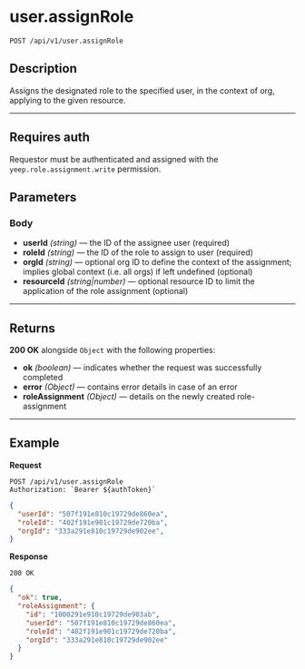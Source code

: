 # user.assignRole

`POST /api/v1/user.assignRole`

## Description

Assigns the designated role to the specified user, in the context of org, applying to the given resource.

***

## Requires auth

Requestor must be authenticated and assigned with the `yeep.role.assignment.write` permission.

## Parameters

### Body

- **userId** _(string)_ — the ID of the assignee user (required)
- **roleId** _(string)_ — the ID of the role to assign to user (required)
- **orgId** _(string)_ — optional org ID to define the context of the assignment; implies global context (i.e. all orgs) if left undefined (optional)
- **resourceId** _(string|number)_ — optional resource ID to limit the application of the role assignment (optional)

***

## Returns

**200 OK** alongside `Object` with the following properties:

- **ok** _(boolean)_ — indicates whether the request was successfully completed
- **error** _(Object)_ — contains error details in case of an error
- **roleAssignment** _(Object)_ — details on the newly created role-assignment

***

## Example

**Request**

```
POST /api/v1/user.assignRole
Authorization: `Bearer ${authToken}`
```

``` json
{
  "userId": "507f191e810c19729de860ea",
  "roleId": "402f191e901c19729de720ba",
  "orgId": "333a291e810c19729de902ee",
}
```

**Response**

`200 OK`

``` json
{
  "ok": true,
  "roleAssignment": {
    "id": "1000291e910c19729de903ab",
    "userId": "507f191e810c19729de860ea",
    "roleId": "402f191e901c19729de720ba",
    "orgId": "333a291e810c19729de902ee"
  }
}
```
